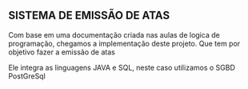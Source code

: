 ## SISTEMA DE EMISSÃO DE ATAS

Com base em uma documentação criada nas aulas de logica de programação, chegamos a implementação deste projeto. Que tem por objetivo fazer a emissão de atas 

Ele integra as linguagens JAVA e SQL, neste caso utilizamos o SGBD PostGreSql